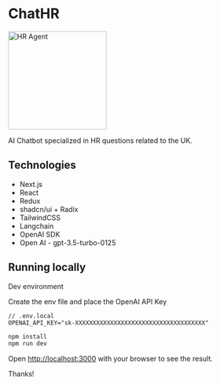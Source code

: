# ChatHR

<img src="https://cdn.iconscout.com/icon/free/png-256/free-avatar-367-456319.png" alt="HR Agent" width="200" height="200"/>

AI Chatbot specialized in HR questions related to the UK.

## Technologies  

* Next.js
* React
* Redux
* shadcn/ui + Radix
* TailwindCSS
* Langchain
* OpenAI SDK
* Open AI - gpt-3.5-turbo-0125
  
## Running locally

Dev environment

Create the env file and place the OpenAI API Key



```env
// .env.local
OPENAI_API_KEY="sk-XXXXXXXXXXXXXXXXXXXXXXXXXXXXXXXXXXXXX"
```

```sh
npm install
npm run dev
```

Open [http://localhost:3000](http://localhost:3000) with your browser to see the result.

Thanks!
